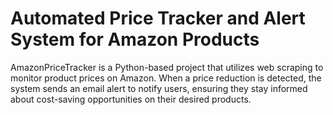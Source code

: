 # Automated Price Tracker and Alert System for Amazon Products

AmazonPriceTracker is a Python-based project that utilizes web scraping to monitor product prices on Amazon. When a price reduction is detected, the system sends an email alert to notify users, ensuring they stay informed about cost-saving opportunities on their desired products.
